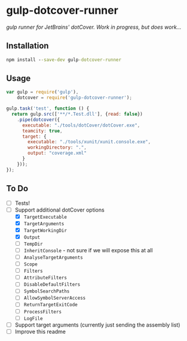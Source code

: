 # gulp-dotcover-runner
*gulp runner for JetBrains' dotCover.  Work in progress, but does work...*


## Installation

```bat
npm install --save-dev gulp-dotcover-runner
```

## Usage

```javascript
var gulp = require('gulp'),
    dotcover = require('gulp-dotcover-runner');

gulp.task('test', function () {
  return gulp.src(['**/*.Test.dll'], {read: false})
    .pipe(dotcover({
      executable: "./tools/dotCover/dotCover.exe",
      teamcity: true,
      target: {
        executable: "./tools/xunit/xunit.console.exe",
        workingDirectory: ".",
        output: "coverage.xml"
      }
    }));
});
```

## To Do

* [ ] Tests!
* [ ] Support additional dotCover options
  * [x] `TargetExecutable`
  * [x] `TargetArguments`
  * [x] `TargetWorkingDir`
  * [x] `Output`
  * [ ] `TempDir`
  * [ ] `InheritConsole` - not sure if we will expose this at all
  * [ ] `AnalyseTargetArguments`
  * [ ] `Scope`
  * [ ] `Filters`
  * [ ] `AttributeFilters`
  * [ ] `DisableDefaultFilters`
  * [ ] `SymbolSearchPaths`
  * [ ] `AllowSymbolServerAccess`
  * [ ] `ReturnTargetExitCode`
  * [ ] `ProcessFilters`
  * [ ] `LogFile`
* [ ] Support target arguments (currently just sending the assembly list)
* [ ] Improve this readme
